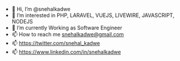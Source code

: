 - 👋 Hi, I’m @snehalkadwe
- 👀 I’m interested in PHP, LARAVEL, VUEJS, LIVEWIRE, JAVASCRIPT, NODEJS
- 🌱 I’m currently Working as Software Engineer
- 📫 How to reach me snehalkadwe@gmail.com
- 📫 https://twitter.com/snehal_kadwe
- 📫 https://www.linkedin.com/in/snehalkadwe

<!---
snehalkadwe/snehalkadwe is a ✨ special ✨ repository because its `README.md` (this file) appears on your GitHub profile.
You can click the Preview link to take a look at your changes.
--->
